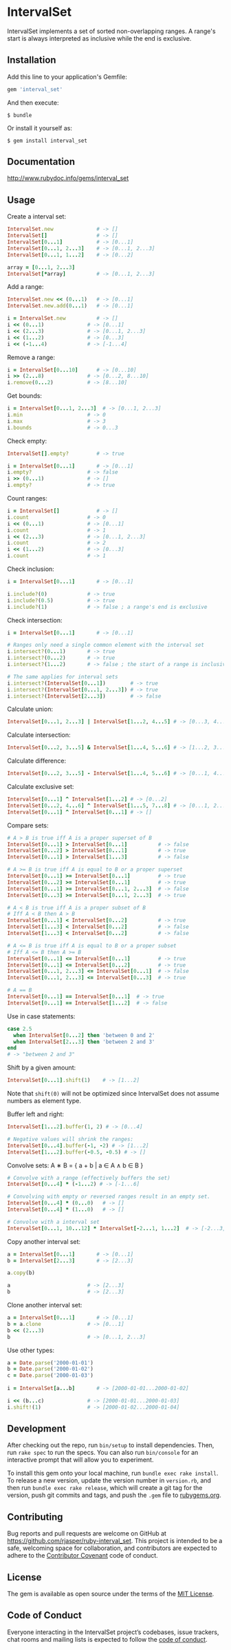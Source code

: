 # IntervalSet

IntervalSet implements a set of sorted non-overlapping ranges. A range's start is always interpreted as inclusive while the end is exclusive.

## Installation

Add this line to your application's Gemfile:

```ruby
gem 'interval_set'
```

And then execute:

    $ bundle

Or install it yourself as:

    $ gem install interval_set

## Documentation

http://www.rubydoc.info/gems/interval_set

## Usage

Create a interval set:

```ruby
IntervalSet.new              # -> []
IntervalSet[]                # -> []
IntervalSet[0...1]           # -> [0...1]
IntervalSet[0...1, 2...3]    # -> [0...1, 2...3]
IntervalSet[0...1, 1...2]    # -> [0...2]

array = [0...1, 2...3]
IntervalSet[*array]          # -> [0...1, 2...3]
```

Add a range:

```ruby
IntervalSet.new << (0...1)   # -> [0...1]
IntervalSet.new.add(0...1)   # -> [0...1]

i = IntervalSet.new          # -> []
i << (0...1)              # -> [0...1]
i << (2...3)              # -> [0...1, 2...3]
i << (1...2)              # -> [0...3]
i << (-1...4)             # -> [-1...4]
```

Remove a range:

```ruby
i = IntervalSet[0...10]      # -> [0...10]
i >> (2...8)              # -> [0...2, 8...10]
i.remove(0...2)           # -> [8...10]
```

Get bounds:

```ruby
i = IntervalSet[0...1, 2...3]  # -> [0...1, 2...3]
i.min                     # -> 0
i.max                     # -> 3
i.bounds                  # -> 0...3
```

Check empty:

```ruby
IntervalSet[].empty?         # -> true

i = IntervalSet[0...1]       # -> [0...1]
i.empty?                  # -> false
i >> (0...1)              # -> []
i.empty?                  # -> true
```

Count ranges:

```ruby
i = IntervalSet[]            # -> []
i.count                   # -> 0
i << (0...1)              # -> [0...1]
i.count                   # -> 1
i << (2...3)              # -> [0...1, 2...3]
i.count                   # -> 2
i << (1...2)              # -> [0...3]
i.count                   # -> 1
```

Check inclusion:

```ruby
i = IntervalSet[0...1]       # -> [0...1]

i.include?(0)             # -> true
i.include?(0.5)           # -> true
i.include?(1)             # -> false ; a range's end is exclusive
```

Check intersection:

```ruby
i = IntervalSet[0...1]       # -> [0...1]

# Ranges only need a single common element with the interval set
i.intersect?(0...1)       # -> true
i.intersect?(0...2)       # -> true
i.intersect?(1...2)       # -> false ; the start of a range is inclusive but the end exclusive

# The same applies for interval sets
i.intersect?(IntervalSet[0...1])        # -> true
i.intersect?(IntervalSet[0...1, 2...3]) # -> true
i.intersect?(IntervalSet[2...3])        # -> false
```

Calculate union:

```ruby
IntervalSet[0...1, 2...3] | IntervalSet[1...2, 4...5] # -> [0...3, 4...5]
```

Calculate intersection:

```ruby
IntervalSet[0...2, 3...5] & IntervalSet[1...4, 5...6] # -> [1...2, 3...4]
```

Calculate difference:

```ruby
IntervalSet[0...2, 3...5] - IntervalSet[1...4, 5...6] # -> [0...1, 4...5]
```

Calculate exclusive set:

```ruby
IntervalSet[0...1] ^ IntervalSet[1...2] # -> [0...2]
IntervalSet[0...2, 4...6] ^ IntervalSet[1...5, 7...8] # -> [0...1, 2...4, 5...6, 7...8]
IntervalSet[0...1] ^ IntervalSet[0...1] # -> []
```

Compare sets:

```ruby
# A > B is true iff A is a proper superset of B
IntervalSet[0...1] > IntervalSet[0...1]          # -> false 
IntervalSet[0...2] > IntervalSet[0...1]          # -> true 
IntervalSet[0...1] > IntervalSet[1...3]          # -> false

# A >= B is true iff A is equal to B or a proper superset
IntervalSet[0...1] >= IntervalSet[0...1]         # -> true 
IntervalSet[0...2] >= IntervalSet[0...1]         # -> true 
IntervalSet[0...1] >= IntervalSet[0...1, 2...3]  # -> false
IntervalSet[0...3] >= IntervalSet[0...1, 2...3]  # -> true

# A < B is true iff A is a proper subset of B 
# Iff A < B then A > B
IntervalSet[0...1] < IntervalSet[0...2]          # -> true 
IntervalSet[1...3] < IntervalSet[0...2]          # -> false 
IntervalSet[1...3] < IntervalSet[0...2]          # -> false

# A <= B is true iff A is equal to B or a proper subset
# Iff A <= B then A >= B
IntervalSet[0...1] <= IntervalSet[0...1]         # -> true
IntervalSet[0...1] <= IntervalSet[0...2]         # -> true 
IntervalSet[0...1, 2...3] <= IntervalSet[0...1]  # -> false 
IntervalSet[0...1, 2...3] <= IntervalSet[0...3]  # -> true 

# A == B
IntervalSet[0...1] == IntervalSet[0...1]  # -> true
IntervalSet[0...1] == IntervalSet[1...2]  # -> false
```

Use in case statements:

```ruby
case 2.5
  when IntervalSet[0...2] then 'between 0 and 2'
  when IntervalSet[2...3] then 'between 2 and 3'
end
# -> "between 2 and 3"
```

Shift by a given amount:

```ruby
IntervalSet[0...1].shift(1)    # -> [1...2] 
```

Note that `shift(0)` will not be optimized since IntervalSet does not assume numbers as element type.

Buffer left and right:

```ruby
IntervalSet[1...2].buffer(1, 2) # -> [0...4]

# Negative values will shrink the ranges:
IntervalSet[0...4].buffer(-1, -2) # -> [1...2]
IntervalSet[1...2].buffer(-0.5, -0.5) # -> []
```

Convolve sets: A ∗ B = { a + b | a ∈ A ∧ b ∈ B }

```ruby
# Convolve with a range (effectively buffers the set)
IntervalSet[0...4] * (-1...2) # -> [-1...6] 

# Convolving with empty or reversed ranges result in an empty set.
IntervalSet[0...4] * (0...0)   # -> []
IntervalSet[0...4] * (1...0)   # -> []

# Convolve with a interval set
IntervalSet[0...1, 10...12] * IntervalSet[-2...1, 1...2]  # -> [-2...3, 8...14] 
```

Copy another interval set:

```ruby
a = IntervalSet[0...1]       # -> [0...1] 
b = IntervalSet[2...3]       # -> [2...3] 

a.copy(b)

a                         # -> [2...3] 
b                         # -> [2...3] 
```

Clone another interval set:

```ruby
a = IntervalSet[0...1]       # -> [0...1] 
b = a.clone               # -> [0...1] 
b << (2...3)
b                         # -> [0...1, 2...3] 
```

Use other types:

```ruby
a = Date.parse('2000-01-01') 
b = Date.parse('2000-01-02')
c = Date.parse('2000-01-03') 
 
i = IntervalSet[a...b]       # -> [2000-01-01...2000-01-02]

i << (b...c)              # -> [2000-01-01...2000-01-03] 
i.shift!(1)               # -> [2000-01-02...2000-01-04]
```


## Development

After checking out the repo, run `bin/setup` to install dependencies. Then, run `rake spec` to run the specs. You can also run `bin/console` for an interactive prompt that will allow you to experiment.

To install this gem onto your local machine, run `bundle exec rake install`. To release a new version, update the version number in `version.rb`, and then run `bundle exec rake release`, which will create a git tag for the version, push git commits and tags, and push the `.gem` file to [rubygems.org](https://rubygems.org).

## Contributing

Bug reports and pull requests are welcome on GitHub at https://github.com/rjasper/ruby-interval_set. This project is intended to be a safe, welcoming space for collaboration, and contributors are expected to adhere to the [Contributor Covenant](http://contributor-covenant.org) code of conduct.

## License

The gem is available as open source under the terms of the [MIT License](https://opensource.org/licenses/MIT).

## Code of Conduct

Everyone interacting in the IntervalSet project’s codebases, issue trackers, chat rooms and mailing lists is expected to follow the [code of conduct](https://github.com/rjasper/ruby-interval_set/blob/master/CODE_OF_CONDUCT.md).
